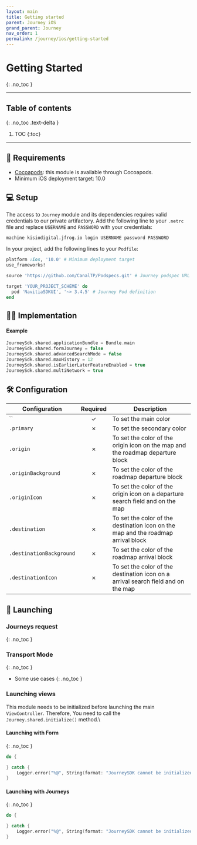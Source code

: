 ```yaml
---
layout: main
title: Getting started
parent: Journey iOS
grand_parent: Journey
nav_order: 1
permalink: /journey/ios/getting-started
---
```


# Getting Started
{: .no_toc }

---

## Table of contents
{: .no_toc .text-delta }

1. TOC
{:toc}

---

## 🧰  Requirements

- [Cocoapods](https://cocoapods.org): this module is available through Cocoapods.
- Minimum iOS deployment target: 10.0

## 💻  Setup

The access to `Journey` module and its dependencies requires valid credentials to our private artifactory. Add the following line to your `.netrc` file and replace `USERNAME` and `PASSWORD` with your credentials:

```
machine kisiodigital.jfrog.io login USERNAME password PASSWORD
```
 
In your project, add the following lines to your `Podfile`:

```ruby
platform :ios, '10.0' # Minimum deployment target
use_frameworks!

source 'https://github.com/CanalTP/Podspecs.git' # Journey podspec URL

target 'YOUR_PROJECT_SCHEME' do
  pod 'NavitiaSDKUI', '~> 3.4.5' # Journey Pod definition
end
```

## 👨‍💻 Implementation

<div markdown="1">

</div>

#### Example
```swift
JourneySdk.shared.applicationBundle = Bundle.main
JourneySdk.shared.formJourney = false
JourneySdk.shared.advancedSearchMode = false
JourneySdk.shared.maxHistory = 12
JourneySdk.shared.isEarlierLaterFeatureEnabled = true
JourneySdk.shared.multiNetwork = true
```

## 🛠 Configuration

<div markdown="1">

| Configuration | Required | Description |
| --- |:---:| --- |
| `` | ✓ | To set the main color |
| `.primary` | ✗ | To set the secondary color |
| `.origin`  | ✗ | To set the color of the origin icon on the map and the roadmap departure block |
| `.originBackground`  | ✗ | To set the color of the roadmap departure block |
| `.originIcon`  | ✗ | To set the color of the origin icon on a departure search field and on the map  |
| `.destination` | ✗ | To set the color of the destination icon on the map and the roadmap arrival block |
| `.destinationBackground`  | ✗ | To set the color of the roadmap arrival block  |
| `.destinationIcon`  | ✗ | To set the color of the destination icon on a arrival search field and on the map |

</div>

## 🚀 Launching

### Journeys request
{: .no_toc }

### Transport Mode
{: .no_toc }

- Some use cases
{: .no_toc }

### Launching views

This module needs to be initialized before launching the main `ViewController`. Therefore, You need to call the `Journey.shared.initialize()` method.\

#### Launching with Form
{: .no_toc }

```swift
do {

} catch {
    Logger.error("%@", String(format: "JourneySDK cannot be initialized! %@", error.localizedDescription))
}
```

#### Launching with Journeys
{: .no_toc }

```swift
do {

} catch {
    Logger.error("%@", String(format: "JourneySDK cannot be initialized! %@", error.localizedDescription))
}
```
